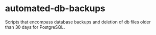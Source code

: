 # automated-db-backups
Scripts that encompass database backups and deletion of db files older than 30 days for PostgreSQL.
